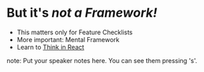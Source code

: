 # But it's <em class="highlight">not a Framework!</em>

* This matters only for Feature Checklists
* More important: Mental Framework
* Learn to [Think in React](https://facebook.github.io/react/blog/2013/11/05/thinking-in-react.html)

note:
    Put your speaker notes here.
    You can see them pressing 's'.
